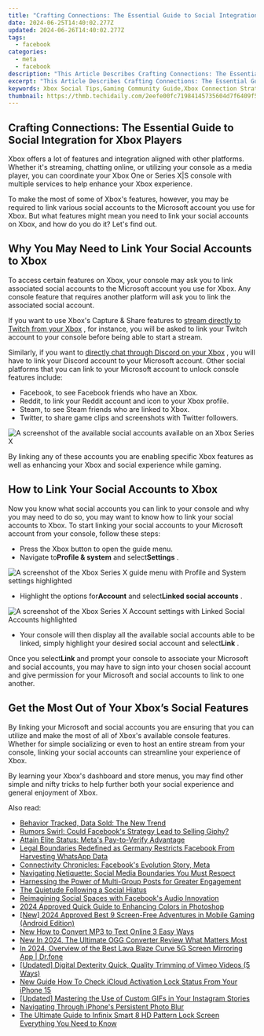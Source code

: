 ```yaml
---
title: "Crafting Connections: The Essential Guide to Social Integration for Xbox Players"
date: 2024-06-25T14:40:02.277Z
updated: 2024-06-26T14:40:02.277Z
tags:
  - facebook
categories:
  - meta
  - facebook
description: "This Article Describes Crafting Connections: The Essential Guide to Social Integration for Xbox Players"
excerpt: "This Article Describes Crafting Connections: The Essential Guide to Social Integration for Xbox Players"
keywords: Xbox Social Tips,Gaming Community Guide,Xbox Connection Strategies,Socializing Gamers,Xbox Integration Methods,Networking Xbox Players,Social Xbox Dynamics
thumbnail: https://thmb.techidaily.com/2eefe00fc71984145735604d7f6409f58eabe8499747b0b476c4253bd9b978c9.jpg
---
```


## Crafting Connections: The Essential Guide to Social Integration for Xbox Players

 Xbox offers a lot of features and integration aligned with other platforms. Whether it's streaming, chatting online, or utilizing your console as a media player, you can coordinate your Xbox One or Series X|S console with multiple services to help enhance your Xbox experience.

 To make the most of some of Xbox's features, however, you may be required to link various social accounts to the Microsoft account you use for Xbox. But what features might mean you need to link your social accounts on Xbox, and how do you do it? Let's find out.

## Why You May Need to Link Your Social Accounts to Xbox

 To access certain features on Xbox, your console may ask you to link associated social accounts to the Microsoft account you use for Xbox. Any console feature that requires another platform will ask you to link the associated social account.

 If you want to use Xbox's Capture & Share features to [stream directly to Twitch from your Xbox](https://www.makeuseof.com/how-to-twitch-stream-directly-from-xbox/) , for instance, you will be asked to link your Twitch account to your console before being able to start a stream.

 Similarly, if you want to [directly chat through Discord on your Xbox](https://www.makeuseof.com/how-to-directly-join-discord-voice-chat-from-xbox/) , you will have to link your Discord account to your Microsoft account. Other social platforms that you can link to your Microsoft account to unlock console features include:

* Facebook, to see Facebook friends who have an Xbox.
* Reddit, to link your Reddit account and icon to your Xbox profile.
* Steam, to see Steam friends who are linked to Xbox.
* Twitter, to share game clips and screenshots with Twitter followers.

![A screenshot of the available social accounts available on an Xbox Series X](https://static1.makeuseofimages.com/wordpress/wp-content/uploads/2022/12/available-linked-accounts.jpg)

 By linking any of these accounts you are enabling specific Xbox features as well as enhancing your Xbox and social experience while gaming.

## How to Link Your Social Accounts to Xbox

 Now you know what social accounts you can link to your console and why you may need to do so, you may want to know how to link your social accounts to Xbox. To start linking your social accounts to your Microsoft account from your console, follow these steps:

* Press the Xbox button to open the guide menu.
* Navigate to**Profile & system** and select**Settings** .

![A screenshot of the Xbox Series X guide menu with Profile and System settings highlighted](https://static1.makeuseofimages.com/wordpress/wp-content/uploads/2022/12/settings-guide.jpg)

* Highlight the options for**Account** and select**Linked social accounts** .

![A screenshot of the Xbox Series X Account settings with Linked Social Accounts highlighted](https://static1.makeuseofimages.com/wordpress/wp-content/uploads/2022/12/account-settings.jpg)

* Your console will then display all the available social accounts able to be linked, simply highlight your desired social account and select**Link** .

 Once you select**Link** and prompt your console to associate your Microsoft and social accounts, you may have to sign into your chosen social account and give permission for your Microsoft and social accounts to link to one another.

## Get the Most Out of Your Xbox’s Social Features

 By linking your Microsoft and social accounts you are ensuring that you can utilize and make the most of all of Xbox's available console features. Whether for simple socializing or even to host an entire stream from your console, linking your social accounts can streamline your experience of Xbox.

 By learning your Xbox's dashboard and store menus, you may find other simple and nifty tricks to help further both your social experience and general enjoyment of Xbox.


<ins class="adsbygoogle"
     style="display:block"
     data-ad-format="autorelaxed"
     data-ad-client="ca-pub-7571918770474297"
     data-ad-slot="1223367746"></ins>



<ins class="adsbygoogle"
     style="display:block"
     data-ad-client="ca-pub-7571918770474297"
     data-ad-slot="8358498916"
     data-ad-format="auto"
     data-full-width-responsive="true"></ins>

<span class="atpl-alsoreadstyle">Also read:</span>
<div><ul>
<li><a href="https://facebook.techidaily.com/behavior-tracked-data-sold-the-new-trend/"><u>Behavior Tracked, Data Sold: The New Trend</u></a></li>
<li><a href="https://facebook.techidaily.com/rumors-swirl-could-facebooks-strategy-lead-to-selling-giphy/"><u>Rumors Swirl: Could Facebook's Strategy Lead to Selling Giphy?</u></a></li>
<li><a href="https://facebook.techidaily.com/attain-elite-status-metas-pay-to-verify-advantage/"><u>Attain Elite Status: Meta's Pay-to-Verify Advantage</u></a></li>
<li><a href="https://facebook.techidaily.com/legal-boundaries-redefined-as-germany-restricts-facebook-from-harvesting-whatsapp-data/"><u>Legal Boundaries Redefined as Germany Restricts Facebook From Harvesting WhatsApp Data</u></a></li>
<li><a href="https://facebook.techidaily.com/connectivity-chronicles-facebooks-evolution-story-meta/"><u>Connectivity Chronicles: Facebook's Evolution Story, Meta</u></a></li>
<li><a href="https://facebook.techidaily.com/navigating-netiquette-social-media-boundaries-you-must-respect/"><u>Navigating Netiquette: Social Media Boundaries You Must Respect</u></a></li>
<li><a href="https://facebook.techidaily.com/harnessing-the-power-of-multi-group-posts-for-greater-engagement/"><u>Harnessing the Power of Multi-Group Posts for Greater Engagement</u></a></li>
<li><a href="https://facebook.techidaily.com/the-quietude-following-a-social-hiatus/"><u>The Quietude Following a Social Hiatus</u></a></li>
<li><a href="https://facebook.techidaily.com/reimagining-social-spaces-with-facebooks-audio-innovation/"><u>Reimagining Social Spaces with Facebook's Audio Innovation</u></a></li>
<li><a href="https://extra-skills.techidaily.com/2024-approved-quick-guide-to-enhancing-colors-in-photoshop/"><u>2024 Approved  Quick Guide to Enhancing Colors in Photoshop</u></a></li>
<li><a href="https://video-screen-grab.techidaily.com/new-2024-approved-best-9-screen-free-adventures-in-mobile-gaming-android-edition/"><u>[New] 2024 Approved  Best 9 Screen-Free Adventures in Mobile Gaming (Android Edition)</u></a></li>
<li><a href="https://audio-shaping.techidaily.com/new-how-to-convert-mp3-to-text-online-3-easy-ways/"><u>New How to Convert MP3 to Text Online 3 Easy Ways</u></a></li>
<li><a href="https://video-content-creator.techidaily.com/new-in-2024-the-ultimate-ogg-converter-review-what-matters-most/"><u>New In 2024, The Ultimate OGG Converter Review What Matters Most</u></a></li>
<li><a href="https://screen-mirror.techidaily.com/in-2024-overview-of-the-best-lava-blaze-curve-5g-screen-mirroring-app-drfone-by-drfone-android/"><u>In 2024, Overview of the Best Lava Blaze Curve 5G Screen Mirroring App | Dr.fone</u></a></li>
<li><a href="https://vimeo-videos.techidaily.com/updated-digital-dexterity-quick-quality-trimming-of-vimeo-videos-5-ways/"><u>[Updated] Digital Dexterity  Quick, Quality Trimming of Vimeo Videos (5 Ways)</u></a></li>
<li><a href="https://activate-lock.techidaily.com/new-guide-how-to-check-icloud-activation-lock-status-from-your-iphone-15-by-drfone-ios/"><u>New Guide How To Check iCloud Activation Lock Status From Your iPhone 15</u></a></li>
<li><a href="https://instagram-videos.techidaily.com/updated-mastering-the-use-of-custom-gifs-in-your-instagram-stories/"><u>[Updated] Mastering the Use of Custom GIFs in Your Instagram Stories</u></a></li>
<li><a href="https://extra-resources.techidaily.com/navigating-through-iphones-persistent-photo-blur/"><u>Navigating Through iPhone's Persistent Photo Blur</u></a></li>
<li><a href="https://unlock-android.techidaily.com/the-ultimate-guide-to-infinix-smart-8-hd-pattern-lock-screen-everything-you-need-to-know-by-drfone-android/"><u>The Ultimate Guide to Infinix Smart 8 HD Pattern Lock Screen Everything You Need to Know</u></a></li>
</ul></div>
